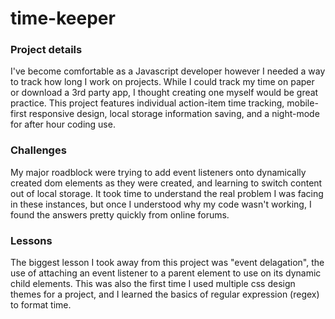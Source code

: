 # time-keeper

### Project details
I've become comfortable as a Javascript developer however I needed a way to track how long I work on projects. While I could track my time on paper or download a 3rd party app, I thought creating one myself would be great practice. This project features individual action-item time tracking, mobile-first responsive design, local storage information saving, and a night-mode for after hour coding use.

### Challenges
My major roadblock were trying to add event listeners onto dynamically created dom elements as they were created, and learning to switch content out of local storage. It took time to understand the real problem I was facing in these instances, but once I understood why my code wasn't working, I found the answers pretty quickly from online forums.

### Lessons
The biggest lesson I took away from this project was "event delagation", the use of attaching an event listener to a parent element to use on its dynamic child elements. This was also the first time I used multiple css design themes for a project, and I learned the basics of regular expression (regex) to format time.
